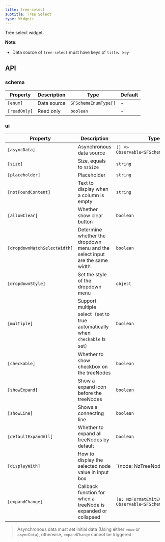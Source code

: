 ```yaml
---
title: tree-select
subtitle: Tree Select
type: Widgets
---
```


Tree select widget.

**Note:**

- Data source of `tree-select` must have keys of `title`、`key`

## API

### schema

| Property     | Description | Type                 | Default |
|--------------|-------------|----------------------|---------|
| `[enum]`     | Data source | `SFSchemaEnumType[]` | -       |
| `[readOnly]` | Read only   | `boolean`            | -       |

### ui

| Property                     | Description                                                                 | Type                                                   | Default                            |
|------------------------------|-----------------------------------------------------------------------------|--------------------------------------------------------|------------------------------------|
| `[asyncData]`                | Asynchronous data source                                                    | `() => Observable<SFSchemaEnumType[]>`                 | -                                  |
| `[size]`                     | Size, equals to `nzSize`                                                    | `string`                                               | `default`                          |
| `[placeholder]`              | Placeholder                                                                 | `string`                                               | -                                  |
| `[notFoundContent]`          | Text to display when a column is empty                                      | `string`                                               | -                                  |
| `[allowClear]`               | Whether show clear button                                                   | `boolean`                                              | `false`                            |
| `[dropdownMatchSelectWidth]` | Determine whether the dropdown menu and the select input are the same width | `boolean`                                              | `true`                             |
| `[dropdownStyle]`            | Set the style of the dropdown menu                                          | `object`                                               | -                                  |
| `[multiple]`                 | Support multiple select（set to true automatically when `checkable` is set）  | `boolean`                                              | `false`                            |
| `[checkable]`                | Whether to show checkbox on the treeNodes                                   | `boolean`                                              | `false`                            |
| `[showExpand]`               | Show a expand icon before the treeNodes                                     | `boolean`                                              | `true`                             |
| `[showLine]`                 | Shows a connecting line                                                     | `boolean`                                              | `false`                            |
| `[defaultExpandAll]`         | Whether to expand all treeNodes by default                                  | `boolean`                                              | `false`                            |
| `[displayWith]`              | How to display the selected node value in input box                         | `(node: NzTreeNode) => string | undefined`             | `(node: NzTreeNode) => node.title` |
| `[expandChange]`             | Callback function for when a treeNode is expanded or collapsed              | `(e: NzFormatEmitEvent) => Observable<SFSchemaEnum[]>` | -                                  |

> Asynchronous data must set initial data (Using either `enum` or `asyncData`), otherwise, `expandChange` cannot be triggered.

